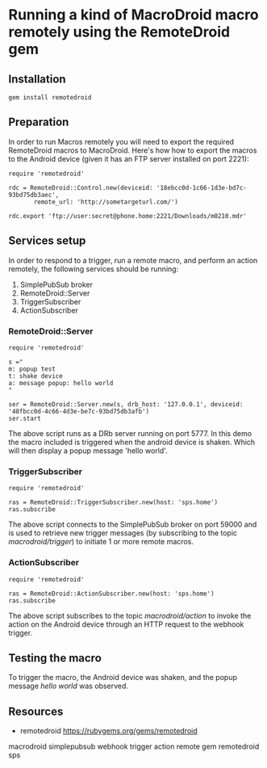 # Running a kind of MacroDroid macro remotely using the RemoteDroid gem

## Installation

`gem install remotedroid`

## Preparation

In order to run Macros remotely you will need to export the required RemoteDroid macros to MacroDroid. Here's how how to export the macros to the Android device (given it has an FTP server installed on port 2221):

    require 'remotedroid'

    rdc = RemoteDroid::Control.new(deviceid: '18ebcc0d-1c66-1d3e-bd7c-93bd75db3aec', 
           remote_url: 'http://sometargeturl.com/')

    rdc.export 'ftp://user:secret@phone.home:2221/Downloads/m0210.mdr'

## Services setup

In order to respond to a trigger, run a remote macro, and perform an action remotely, the following services should be running:

1. SimplePubSub broker
2. RemoteDroid::Server
3. TriggerSubscriber
4. ActionSubscriber


### RemoteDroid::Server

    require 'remotedroid'

    s ="
    m: popup test
    t: shake device
    a: message popup: hello world
    "

    ser = RemoteDroid::Server.new(s, drb_host: '127.0.0.1', deviceid: '48fbcc0d-4c66-4d3e-be7c-93bd75db3afb')
    ser.start

The above script runs as a DRb server running on port 5777. In this demo the macro included is triggered when the android device is shaken. Which will then display a popup message 'hello world'.

### TriggerSubscriber

    require 'remotedroid'

    ras = RemoteDroid::TriggerSubscriber.new(host: 'sps.home')
    ras.subscribe

The above script connects to the SimplePubSub broker on port 59000 and is used to retrieve new trigger messages (by subscribing to the topic *macrodroid/trigger*) to initiate 1 or more remote macros.

### ActionSubscriber

    require 'remotedroid'

    ras = RemoteDroid::ActionSubscriber.new(host: 'sps.home')
    ras.subscribe

The above script subscribes to the topic *macrodroid/action* to invoke the action on the Android device through an HTTP request to the webhook trigger.


## Testing the macro

To trigger the macro, the Android device was shaken, and the popup message *hello world* was observed.

## Resources

* remotedroid https://rubygems.org/gems/remotedroid

macrodroid simplepubsub webhook trigger action remote gem remotedroid sps

